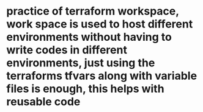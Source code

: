 # practice of terraform workspace, work space is used to host different environments without having to write codes in different environments, just using the terraforms tfvars along with variable files is enough, this helps with reusable code
